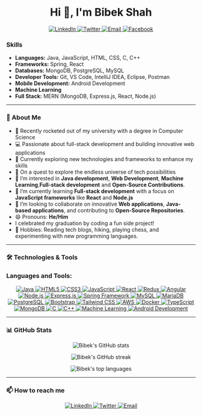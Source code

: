 <!-- Title and Introduction -->
<h1 align="center">Hi 👋, I'm Bibek Shah</h1>


<!-- Social Media Links -->
<p align="center">
  <a href="https://linkedin.com/in/bibek-s-1067aa1a4/" target="blank">
    <img src="https://img.shields.io/badge/LinkedIn-0077B5?style=for-the-badge&logo=linkedin&logoColor=white" alt="LinkedIn"/>
  </a>
  <a href="https://x.com/BibekSah1028646" target="blank">
    <img src="https://img.shields.io/badge/Twitter-1DA1F2?style=for-the-badge&logo=twitter&logoColor=white" alt="Twitter"/>
  </a>
  <a href="mailto:bibek.shah@example.com">
    <img src="https://img.shields.io/badge/Email-D14836?style=for-the-badge&logo=gmail&logoColor=white" alt="Email"/>
  </a>
   <a href="https://www.facebook.com/profile.php?id=61554390566422" target="blank">
    <img src="https://img.shields.io/badge/Facebook-1877F2?style=for-the-badge&logo=facebook&logoColor=white" alt="Facebook"/>
  </a>
</p>

<!-- Divider -->
<!-- Skills Section -->
### Skills

- **Languages:** Java, JavaScript, HTML, CSS, C, C++
- **Frameworks:** Spring, React
- **Databases:** MongoDB, PostgreSQL, MySQL
- **Developer Tools:** Git, VS Code, IntelliJ IDEA, Eclipse, Postman
- **Mobile Development:** Android Development
- **Machine Learning**
- **Full Stack:** MERN (MongoDB, Express.js, React, Node.js)

<!-- Divider -->

---

<!-- About Me Section -->
### 👀 About Me
- 🚀 Recently rocketed out of my university with a degree in Computer Science
- 💻 Passionate about full-stack development and building innovative web applications
- 🌱 Currently exploring new technologies and frameworks to enhance my skills
- 🌟 On a quest to explore the endless universe of tech possibilities
- 👀 I’m interested in **Java development**, **Web Development**, **Machine Learning**,**Full-stack development** and **Open-Source Contributions**.
- 🌱 I’m currently learning **Full-stack development** with a focus on **JavaScript frameworks** like **React** and **Node.js**
- 💞️ I’m looking to collaborate on innovative **Web applications**, **Java-based applications**, and contributing to **Open-Source Repositories**.
- 😄 Pronouns: **He/Him**
- I celebrated my graduation by coding a fun side project!
- 🎨 Hobbies: Reading tech blogs, hiking, playing chess, and experimenting with new programming languages.

<!-- Divider -->
---

<!-- Technologies & Tools Section -->
### 🛠️ Technologies & Tools

<h3 align="left">Languages and Tools:</h3>
<p align="center">
  <a href="#">
    <img src="https://img.shields.io/badge/Java-ED8B00?style=for-the-badge&logo=java&logoColor=white" alt="Java" />
  </a>
  <a href="#">
    <img src="https://img.shields.io/badge/HTML5-E34F26?style=for-the-badge&logo=html5&logoColor=white" alt="HTML5" />
  </a>
  <a href="#">
    <img src="https://img.shields.io/badge/CSS3-1572B6?style=for-the-badge&logo=css3&logoColor=white" alt="CSS3" />
  </a>
  <a href="#">
    <img src="https://img.shields.io/badge/JavaScript-F7DF1E?style=for-the-badge&logo=javascript&logoColor=black" alt="JavaScript" />
  </a>
  <a href="#">
    <img src="https://img.shields.io/badge/React-20232A?style=for-the-badge&logo=react&logoColor=61DAFB" alt="React" />
  </a>
  <a href="#">
    <img src="https://img.shields.io/badge/Redux-764ABC?style=for-the-badge&logo=redux&logoColor=white" alt="Redux" />
  </a>
  <a href="#">
    <img src="https://img.shields.io/badge/Angular-DD0031?style=for-the-badge&logo=angular&logoColor=white" alt="Angular" />
  </a>
  <a href="#">
    <img src="https://img.shields.io/badge/Node.js-339933?style=for-the-badge&logo=nodedotjs&logoColor=white" alt="Node.js" />
  </a>
  <a href="#">
    <img src="https://img.shields.io/badge/Express.js-000000?style=for-the-badge&logo=express&logoColor=white" alt="Express.js" />
  </a>
  <a href="#">
    <img src="https://img.shields.io/badge/Spring-6DB33F?style=for-the-badge&logo=spring&logoColor=white" alt="Spring Framework" />
  </a>
  <a href="#">
    <img src="https://img.shields.io/badge/MySQL-4479A1?style=for-the-badge&logo=mysql&logoColor=white" alt="MySQL" />
  </a>
  <a href="#">
    <img src="https://img.shields.io/badge/MariaDB-003545?style=for-the-badge&logo=mariadb&logoColor=white" alt="MariaDB" />
  </a>
  <a href="#">
    <img src="https://img.shields.io/badge/PostgreSQL-336791?style=for-the-badge&logo=postgresql&logoColor=white" alt="PostgreSQL" />
  </a>
  <a href="#">
    <img src="https://img.shields.io/badge/Bootstrap-563D7C?style=for-the-badge&logo=bootstrap&logoColor=white" alt="Bootstrap" />
  </a>
  <a href="#">
    <img src="https://img.shields.io/badge/Tailwind_CSS-38B2AC?style=for-the-badge&logo=tailwind-css&logoColor=white" alt="Tailwind CSS" />
  </a>
  <a href="#">
    <img src="https://img.shields.io/badge/AWS-232F3E?style=for-the-badge&logo=amazon-aws&logoColor=white" alt="AWS" />
  </a>
  <a href="#">
    <img src="https://img.shields.io/badge/Docker-2496ED?style=for-the-badge&logo=docker&logoColor=white" alt="Docker" />
  </a>
  <a href="#">
    <img src="https://img.shields.io/badge/TypeScript-3178C6?style=for-the-badge&logo=typescript&logoColor=white" alt="TypeScript" />
  </a>
  <a href="#">
  <img src="https://img.shields.io/badge/MongoDB-47A248?style=for-the-badge&logo=mongodb&logoColor=white" alt="MongoDB" />
</a>
<a href="#">
  <img src="https://img.shields.io/badge/C-00599C?style=for-the-badge&logo=c&logoColor=white" alt="C" />
</a>
<a href="#">
  <img src="https://img.shields.io/badge/C++-00599C?style=for-the-badge&logo=c%2B%2B&logoColor=white" alt="C++" />
</a>
<a href="#">
  <img src="https://img.shields.io/badge/Machine_Learning-FF6F00?style=for-the-badge&logo=machine-learning&logoColor=white" alt="Machine Learning" />
</a>
<a href="#">
  <img src="https://img.shields.io/badge/Android_Development-3DDC84?style=for-the-badge&logo=android&logoColor=white" alt="Android Development" />
</a>



</p>


<!-- Divider -->
---

<!-- GitHub Stats Section -->
### 📊 GitHub Stats

<p align="center">
  <img src="https://github-readme-stats.vercel.app/api?username=Bibek-Shah&show_icons=true&theme=gradient&hide_border=true&count_private=true" alt="Bibek's GitHub stats" />
</p>

<p align="center">
  <img src="https://github-readme-streak-stats.herokuapp.com/?user=Bibek-Shah&theme=gradient&hide_border=true" alt="Bibek's GitHub streak" />
</p>

<p align="center">
  <img src="https://github-readme-stats.vercel.app/api/top-langs/?username=Bibek-Shah&layout=compact&theme=gradient&hide_border=true" alt="Bibek's top languages" />
</p>

<!-- Divider -->
---

<!-- Contact Information Section -->
### 📫 How to reach me

<p align="center">
  <a href="https://linkedin.com/in/bibek-s-1067aa1a4/" target="blank">
    <img src="https://img.shields.io/badge/LinkedIn-0077B5?style=for-the-badge&logo=linkedin&logoColor=white" alt="LinkedIn"/>
  </a>
  <a href="https://x.com/BibekSah1028646" target="blank">
    <img src="https://img.shields.io/badge/Twitter-1DA1F2?style=for-the-badge&logo=twitter&logoColor=white" alt="Twitter"/>
  </a>
  <a href="mailto:bibek.shah@example.com">
    <img src="https://img.shields.io/badge/Email-D14836?style=for-the-badge&logo=gmail&logoColor=white" alt="Email"/>
  </a>
</p>
